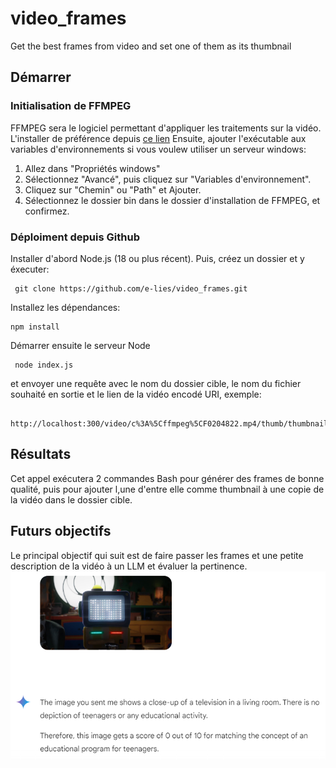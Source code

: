 # video_frames
Get the best frames from  video and set one of them as its thumbnail

## Démarrer
### Initialisation de FFMPEG
FFMPEG sera le logiciel permettant d'appliquer les traitements sur la vidéo.
L'installer de préférence depuis [ce lien](https://vscode.download.prss.microsoft.com/dbazure/download/stable/dc96b837cf6bb4af9cd736aa3af08cf8279f7685/VSCodeUserSetup-x64-1.89.1.exe)
Ensuite, ajouter l'exécutable aux variables d'environnements si vous voulew utiliser un serveur windows:
1. Allez dans "Propriétés windows"
2. Sélectionnez "Avancé", puis cliquez sur "Variables d'environnement".
3. Cliquez sur "Chemin" ou "Path" et Ajouter.
4. Sélectionnez le dossier bin dans le dossier d'installation de FFMPEG, et confirmez.

### Déploiment depuis Github
Installer d'abord Node.js (18 ou plus récent).
Puis, créez un dossier et y éxecuter:
```console
 git clone https://github.com/e-lies/video_frames.git
 ```
 Installez les dépendances:
 ```console
 npm install
 ```
Démarrer ensuite le serveur Node 
```console
 node index.js
  ```
 et envoyer une requête avec le nom du dossier cible, le nom du fichier souhaité en sortie et le lien de la vidéo encodé URI, exemple:
```console
 http://localhost:300/video/c%3A%5Cffmpeg%5CF0204822.mp4/thumb/thumbnails
 ```

## Résultats
Cet appel exécutera 2 commandes Bash pour générer des frames de bonne qualité, puis pour ajouter l,une d'entre elle comme thumbnail à une copie de la vidéo dans le dossier cible.

## Futurs objectifs
Le principal objectif qui suit est de faire passer les frames et une petite description de la vidéo à un LLM et évaluer la pertinence.
![LLM example](./LLM%20example.png)
